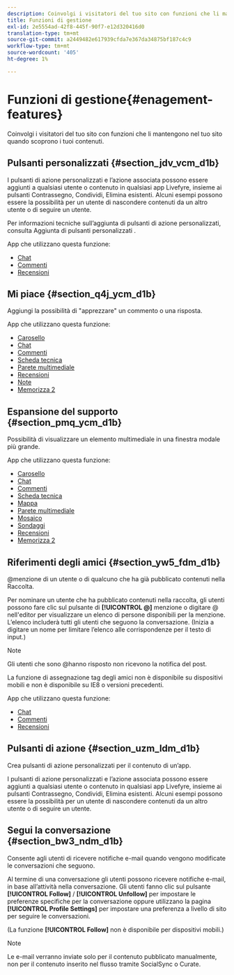 ```yaml
---
description: Coinvolgi i visitatori del tuo sito con funzioni che li mantengono nel tuo sito quando scoprono i tuoi contenuti.
title: Funzioni di gestione
exl-id: 2e5554ad-42f8-445f-90f7-e12d320416d0
translation-type: tm+mt
source-git-commit: a2449482e617939cfda7e367da34875bf187c4c9
workflow-type: tm+mt
source-wordcount: '405'
ht-degree: 1%

---
```


# Funzioni di gestione{#enagement-features}

Coinvolgi i visitatori del tuo sito con funzioni che li mantengono nel tuo sito quando scoprono i tuoi contenuti.

## Pulsanti personalizzati {#section_jdv_vcm_d1b}

I pulsanti di azione personalizzati e l’azione associata possono essere aggiunti a qualsiasi utente o contenuto in qualsiasi app Livefyre, insieme ai pulsanti Contrassegno, Condividi, Elimina esistenti. Alcuni esempi possono essere la possibilità per un utente di nascondere contenuti da un altro utente o di seguire un utente.

Per informazioni tecniche sull’aggiunta di pulsanti di azione personalizzati, consulta Aggiunta di pulsanti personalizzati .

App che utilizzano questa funzione:

* [Chat](../c-about-apps/c-chat-app/c-chat-app.md#c_chat_app)
* [Commenti](/help/using/c-about-apps/c-comments/c-comments.md)
* [Recensioni](../c-about-apps/c-reviews-app/c-reviews-app.md#c_reviews_app)

## Mi piace {#section_q4j_ycm_d1b}

Aggiungi la possibilità di &quot;apprezzare&quot; un commento o una risposta.

App che utilizzano questa funzione:

* [Carosello](../c-about-apps/c-carousel-app/c-carousel-app.md#c_carousel_app)
* [Chat](../c-about-apps/c-chat-app/c-chat-app.md#c_chat_app)
* [Commenti](/help/using/c-about-apps/c-comments/c-comments.md)
* [Scheda tecnica](../c-about-apps/c-feature-card-app/c-feature-card-app.md#c_feature_card_app)
* [Parete multimediale](../c-about-apps/c-media-wall-app/c-media-wall-app.md#c_media_wall_app)
* [Recensioni](../c-about-apps/c-reviews-app/c-reviews-app.md#c_reviews_app)
* [Note](../c-about-apps/c-sidenotes-app/c-sidenotes-app.md#c_sidenotes_app)
* [Memorizza 2](../c-about-apps/c-storify2/c-storify2.md#c_storify2)

## Espansione del supporto {#section_pmq_ycm_d1b}

Possibilità di visualizzare un elemento multimediale in una finestra modale più grande.

App che utilizzano questa funzione:

* [Carosello](../c-about-apps/c-carousel-app/c-carousel-app.md#c_carousel_app)
* [Chat](../c-about-apps/c-chat-app/c-chat-app.md#c_chat_app)
* [Commenti](/help/using/c-about-apps/c-comments/c-comments.md)
* [Scheda tecnica](../c-about-apps/c-feature-card-app/c-feature-card-app.md#c_feature_card_app)
* [Mappa](../c-about-apps/c-map-app/c-map-app.md#c_map_app)
* [Parete multimediale](../c-about-apps/c-media-wall-app/c-media-wall-app.md#c_media_wall_app)
* [Mosaico](../c-about-apps/c-mosaic-app/c-mosaic-app.md#c_mosaic_app)
* [Sondaggi](../c-about-apps/c-polls-app/c-polls-app.md#c_polls_app)
* [Recensioni](../c-about-apps/c-reviews-app/c-reviews-app.md#c_reviews_app)
* [Memorizza 2](../c-about-apps/c-storify2/c-storify2.md#c_storify2)

## Riferimenti degli amici {#section_yw5_fdm_d1b}

@menzione di un utente o di qualcuno che ha già pubblicato contenuti nella Raccolta.

Per nominare un utente che ha pubblicato contenuti nella raccolta, gli utenti possono fare clic sul pulsante di **[!UICONTROL @]** menzione o digitare @ nell&#39;editor per visualizzare un elenco di persone disponibili per la menzione. L’elenco includerà tutti gli utenti che seguono la conversazione. (Inizia a digitare un nome per limitare l’elenco alle corrispondenze per il testo di input.)

>[!NOTE]
>
>Gli utenti che sono @hanno risposto non ricevono la notifica del post.

La funzione di assegnazione tag degli amici non è disponibile su dispositivi mobili e non è disponibile su IE8 o versioni precedenti.

App che utilizzano questa funzione:

* [Chat](../c-about-apps/c-chat-app/c-chat-app.md#c_chat_app)
* [Commenti](/help/using/c-about-apps/c-comments/c-comments.md)
* [Recensioni](../c-about-apps/c-reviews-app/c-reviews-app.md#c_reviews_app)

## Pulsanti di azione {#section_uzm_ldm_d1b}

Crea pulsanti di azione personalizzati per il contenuto di un’app.

I pulsanti di azione personalizzati e l’azione associata possono essere aggiunti a qualsiasi utente o contenuto in qualsiasi app Livefyre, insieme ai pulsanti Contrassegno, Condividi, Elimina esistenti. Alcuni esempi possono essere la possibilità per un utente di nascondere contenuti da un altro utente o di seguire un utente.

## Segui la conversazione {#section_bw3_ndm_d1b}

Consente agli utenti di ricevere notifiche e-mail quando vengono modificate le conversazioni che seguono.

Al termine di una conversazione gli utenti possono ricevere notifiche e-mail, in base all’attività nella conversazione. Gli utenti fanno clic sul pulsante **[!UICONTROL Follow]** / **[!UICONTROL Unfollow]** per impostare le preferenze specifiche per la conversazione oppure utilizzano la pagina **[!UICONTROL Profile Settings]** per impostare una preferenza a livello di sito per seguire le conversazioni.

(La funzione **[!UICONTROL Follow]** non è disponibile per dispositivi mobili.)

>[!NOTE]
>
>Le e-mail verranno inviate solo per il contenuto pubblicato manualmente, non per il contenuto inserito nel flusso tramite SocialSync o Curate.
